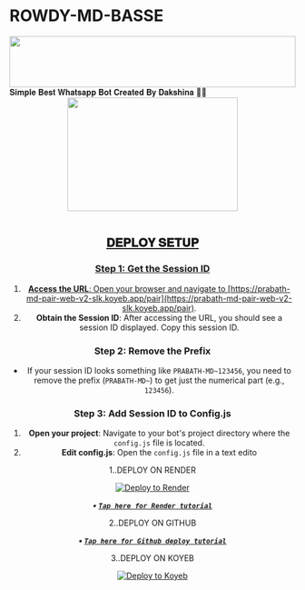 # ROWDY-MD-BASSE
<img src="https://i.imgur.com/dBaSKWF.gif" height="90" width="100%">
𝐒𝐢𝐦𝐩𝐥𝐞 𝐁𝐞𝐬𝐭 𝐖𝐡𝐚𝐭𝐬𝐚𝐩𝐩 𝐁𝐨𝐭 𝐂𝐫𝐞𝐚𝐭𝐞𝐝 𝐁𝐲 𝐃𝐚𝐤𝐬𝐡𝐢𝐧𝐚 🌝💚
<div class = "repo" align = "center">
 
<a href = "#">
<img src = "https://i.ibb.co/zZ13BVL/9674.jpg"  width="300" height="200">
</img>
 <p align="center">
  <a href="#"><img src="http://readme-typing-svg.herokuapp.com?color=ff00ab&center=true&vCenter=true&multiline=false&lines=ROWDY+MD+WHATSAPP+BOT+MD+V2" alt="">
   
## 𝐃𝐄𝐏𝐋𝐎𝐘 𝐒𝐄𝐓𝐔𝐏

### Step 1: Get the Session ID

1. **Access the URL**: Open your browser and navigate to [https://prabath-md-pair-web-v2-slk.koyeb.app/pair](https://prabath-md-pair-web-v2-slk.koyeb.app/pair).
2. **Obtain the Session ID**: After accessing the URL, you should see a session ID displayed. Copy this session ID.

### Step 2: Remove the Prefix

- If your session ID looks something like `PRABATH-MD~123456`, you need to remove the prefix (`PRABATH-MD~`) to get just the numerical part (e.g., `123456`).

### Step 3: Add Session ID to Config.js

1. **Open your project**: Navigate to your bot's project directory where the `config.js` file is located.
2. **Edit config.js**: Open the `config.js` file in a text edito
   
  1..DEPLOY ON RENDER

[![Deploy to Render](https://render.com/images/deploy-to-render-button.svg)](https://render.com/deploy?repo=https://github.com/Mrdakshina/ROWDY-MD.git)

***<p align="center"> • [`Tap here for Render tutorial`](https://youtu.be/aIUe2sEmd_E?si=WiL0IMrI79GJuog9) </p>***

   2..DEPLOY ON GITHUB

***<p align="center"> • [`Tap here for Github deploy tutorial`](https://youtu.be/NHxe-ynZmGI) </p>***

   3..DEPLOY ON KOYEB

[![Deploy to Koyeb](https://www.koyeb.com/static/images/deploy/button.svg)](https://app.koyeb.com/deploy?name=Rowdy-md&type=git&repository=Mrdakshina%2FRowdy-MD&branch=V-2.00&builder=dockerfile&env%5BMONGODB%5D=your+mongodb+uri&env%5BSESSION_ID%5D=your+session+id&ports=8000%3Bhttp%3B%2F)
